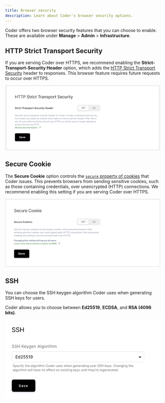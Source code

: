 ```yaml
---
title: Browser security
description: Learn about Coder's browser security options.
---
```


Coder offers two browser security features that you can choose to enable. These
are available under **Manage** > **Admin** > **Infrastructure**.

## HTTP Strict Transport Security

If you are serving Coder over HTTPS, we recommend enabling the
**Strict-Transport-Security Header** option, which adds the [HTTP Strict
Transport Security] header to responses. This browser feature requires future
requests to occur over HTTPS.

[http strict transport security]:
  https://developer.mozilla.org/en-US/docs/Web/HTTP/Headers/Strict-Transport-Security

![Toggle HTTP Strict Transport Security Header](../assets/admin/http-strict-transport-security-header.png)

## Secure Cookie

The **Secure Cookie** option controls the [`secure` property of cookies] that
Coder issues. This prevents browsers from sending sensitive cookies, such as
those containing credentials, over unencrypted (HTTP) connections. We recommend
enabling this setting if you are serving Coder over HTTPS.

[`secure` property of cookies]:
  https://developer.mozilla.org/en-US/docs/Web/HTTP/Cookies

![Toggle Secure Cookie](../assets/admin/secure-cookie.png)

## SSH

You can choose the SSH keygen algorithm Coder uses when generating SSH keys for
users.

Coder allows you to choose between **Ed25519**, **ECDSA**, and **RSA (4096
bits)**.

![Choose SSH keygen algorithm](../assets/admin/ssh-keygen-algo.png)
